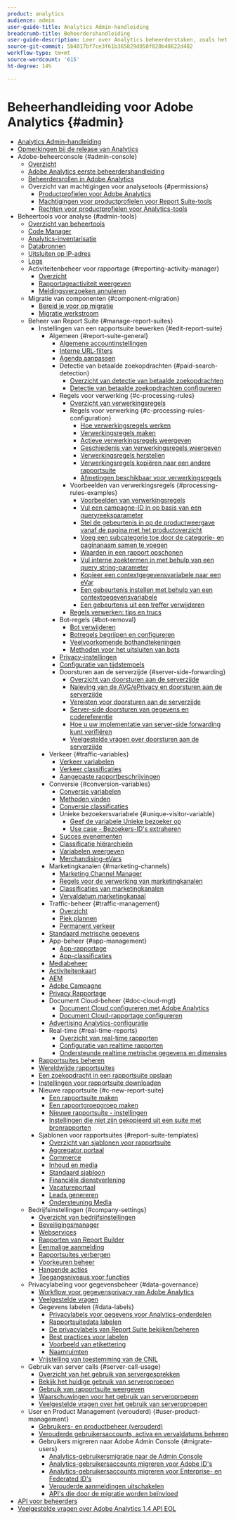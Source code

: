 ```yaml
---
product: analytics
audience: admin
user-guide-title: Analytics Admin-handleiding
breadcrumb-title: Beheerdershandleiding
user-guide-description: Leer over Analytics beheerderstaken, zoals het beheren van gebruikers en producten in de Admin Console van Experience Cloud, het configureren van rapportreeksen, en meer.
source-git-commit: 5b4017bf7ce3f61b365829d058f820b48622d482
workflow-type: tm+mt
source-wordcount: '615'
ht-degree: 14%

---
```



# Beheerhandleiding voor Adobe Analytics {#admin}

+ [Analytics Admin-handleiding](home.md)
+ [Opmerkingen bij de release van Analytics](https://experienceleague.adobe.com/docs/analytics/release-notes/latest.html)
+ Adobe-beheerconsole {#admin-console}
   + [Overzicht](admin-console/home.md)
   + [Adobe Analytics eerste beheerdershandleiding](admin-console/first-admin-guide.md)
   + [Beheerdersrollen in Adobe Analytics](admin-console/admin-roles-in-analytics.md)
   + Overzicht van machtigingen voor analysetools {#permissions}
      + [Productprofielen voor Adobe Analytics](admin-console/permissions/product-profile.md)
      + [Machtigingen voor productprofielen voor Report Suite-tools](admin-console/permissions/report-suite-tools.md)
      + [Rechten voor productprofielen voor Analytics-tools](admin-console/permissions/analytics-tools.md)
+ Beheertools voor analyse {#admin-tools}
   + [Overzicht van beheertools](admin/c-admin-tools.md)
   + [Code Manager](admin/code-manager-admin.md)
   + [Analytics-inventarisatie](admin/analytics-inventory.md)
   + [Databronnen](admin/data-sources.md)
   + [Uitsluiten op IP-adres](admin/exclude-ip.md)
   + [Logs](admin/logs.md)
   + Activiteitenbeheer voor rapportage {#reporting-activity-manager}
      + [Overzicht](admin/reporting-activity-manager/reporting-activity-overview.md)
      + [Rapportageactiviteit weergeven](admin//reporting-activity-manager/reporting-activity.md)
      + [Meldingsverzoeken annuleren](admin/reporting-activity-manager/reporting-activity-cancel-requests.md)
   + Migratie van componenten {#component-migration}
      + [Bereid je voor op migratie](admin/component-migration/prepare-component-migration.md)
      + [Migratie werkstroom](admin/component-migration/component-migration.md)
   + Beheer van Report Suite {#manage-report-suites}
      + Instellingen van een rapportsuite bewerken {#edit-report-suite}
         + Algemeen {#report-suite-general}
            + [Algemene accountinstellingen](admin/c-manage-report-suites/c-edit-report-suites/general/general-acct-settings-admin.md)
            + [Interne URL-filters](admin/c-manage-report-suites/c-edit-report-suites/general/internal-url-filter-admin.md)
            + [Agenda aanpassen](admin/c-manage-report-suites/c-edit-report-suites/general/custom-calendar.md)
            + Detectie van betaalde zoekopdrachten {#paid-search-detection}
               + [Overzicht van detectie van betaalde zoekopdrachten](admin/c-manage-report-suites/c-edit-report-suites/general/paid-search-detection/paid-search-detection.md)
               + [Detectie van betaalde zoekopdrachten configureren](admin/c-manage-report-suites/c-edit-report-suites/general/paid-search-detection/t-paid-search-detection.md)
            + Regels voor verwerking {#c-processing-rules}
               + [Overzicht van verwerkingsregels](admin/c-manage-report-suites/c-edit-report-suites/general/c-processing-rules/processing-rules.md)
               + Regels voor verwerking {#c-processing-rules-configuration}
                  + [Hoe verwerkingsregels werken](admin/c-manage-report-suites/c-edit-report-suites/general/c-processing-rules/c-processing-rules-configuration/processing-rules-about.md)
                  + [Verwerkingsregels maken](admin/c-manage-report-suites/c-edit-report-suites/general/c-processing-rules/c-processing-rules-configuration/t-processing-rules.md)
                  + [Actieve verwerkingsregels weergeven](admin/c-manage-report-suites/c-edit-report-suites/general/c-processing-rules/c-processing-rules-configuration/t-processing-rules-view.md)
                  + [Geschiedenis van verwerkingsregels weergeven](admin/c-manage-report-suites/c-edit-report-suites/general/c-processing-rules/c-processing-rules-configuration/t-processing-rule-view-history.md)
                  + [Verwerkingsregels herstellen](admin/c-manage-report-suites/c-edit-report-suites/general/c-processing-rules/c-processing-rules-configuration/t-processing-rules-restore.md)
                  + [Verwerkingsregels kopiëren naar een andere rapportsuite](admin/c-manage-report-suites/c-edit-report-suites/general/c-processing-rules/c-processing-rules-configuration/t-processing-rules-copy-to-rs.md)
                  + [Afmetingen beschikbaar voor verwerkingsregels](admin/c-manage-report-suites/c-edit-report-suites/general/c-processing-rules/processing-rule-dimensions.md)
               + Voorbeelden van verwerkingsregels {#processing-rules-examples}
                  + [Voorbeelden van verwerkingsregels](admin/c-manage-report-suites/c-edit-report-suites/general/c-processing-rules/processing-rules-examples/processing-rules-examples.md)
                  + [Vul een campagne-ID in op basis van een queryreeksparameter](admin/c-manage-report-suites/c-edit-report-suites/general/c-processing-rules/processing-rules-examples/processing-rules-populate-campaign-id.md)
                  + [Stel de gebeurtenis in op de productweergave vanaf de pagina met het productoverzicht](admin/c-manage-report-suites/c-edit-report-suites/general/c-processing-rules/processing-rules-examples/setting-the-product-view-event.md)
                  + [Voeg een subcategorie toe door de categorie- en paginanaam samen te voegen](admin/c-manage-report-suites/c-edit-report-suites/general/c-processing-rules/processing-rules-examples/subcategory-concatenating.md)
                  + [Waarden in een rapport opschonen](admin/c-manage-report-suites/c-edit-report-suites/general/c-processing-rules/processing-rules-examples/clean-up-values-in-a-report.md)
                  + [Vul interne zoektermen in met behulp van een query string-parameter](admin/c-manage-report-suites/c-edit-report-suites/general/c-processing-rules/processing-rules-examples/processing-rules-populating-internal-search.md)
                  + [Kopieer een contextgegevensvariabele naar een eVar](admin/c-manage-report-suites/c-edit-report-suites/general/c-processing-rules/processing-rules-examples/processing-rules-copy-context-data.md)
                  + [Een gebeurtenis instellen met behulp van een contextgegevensvariabele](admin/c-manage-report-suites/c-edit-report-suites/general/c-processing-rules/processing-rules-examples/processing-rules-copy-context-data-event.md)
                  + [Een gebeurtenis uit een treffer verwijderen](admin/c-manage-report-suites/c-edit-report-suites/general/c-processing-rules/processing-rules-examples/processing-rules-remove-event.md)
               + [Regels verwerken: tips en trucs](admin/c-manage-report-suites/c-edit-report-suites/general/c-processing-rules/processing-rules-tips.md)
            + Bot-regels {#bot-removal}
               + [Bot verwijderen](admin/c-manage-report-suites/c-edit-report-suites/general/bot-removal/bot-removal.md)
               + [Botregels begrijpen en configureren](admin/c-manage-report-suites/c-edit-report-suites/general/bot-removal/bot-rules.md)
               + [Veelvoorkomende bothandtekeningen](admin/c-manage-report-suites/c-edit-report-suites/general/bot-removal/bot-signatures.md)
               + [Methoden voor het uitsluiten van bots](admin/c-manage-report-suites/c-edit-report-suites/general/bot-removal/bot-exclusion-methods.md)
            + [Privacy-instellingen](admin/c-manage-report-suites/c-edit-report-suites/general/privacy-settings.md)
            + [Configuratie van tijdstempels](admin/c-manage-report-suites/c-edit-report-suites/general/timestamp-optional.md)
            + Doorsturen aan de serverzijde {#server-side-forwarding}
               + [Overzicht van doorsturen aan de serverzijde](admin/c-manage-report-suites/c-edit-report-suites/general/c-server-side-forwarding/ssf.md)
               + [Naleving van de AVG/ePrivacy en doorsturen aan de serverzijde](admin/c-manage-report-suites/c-edit-report-suites/general/c-server-side-forwarding/ssf-gdpr.md)
               + [Vereisten voor doorsturen aan de serverzijde](admin/c-manage-report-suites/c-edit-report-suites/general/c-server-side-forwarding/ssf-requirements.md)
               + [Server-side doorsturen van gegevens en codereferentie](admin/c-manage-report-suites/c-edit-report-suites/general/c-server-side-forwarding/ssf-reference.md)
               + [Hoe u uw implementatie van server-side forwarding kunt verifiëren](admin/c-manage-report-suites/c-edit-report-suites/general/c-server-side-forwarding/ssf-verify.md)
               + [Veelgestelde vragen over doorsturen aan de serverzijde](admin/c-manage-report-suites/c-edit-report-suites/general/c-server-side-forwarding/ssf-faq.md)
         + Verkeer {#traffic-variables}
            + [Verkeer variabelen](admin/c-manage-report-suites/c-edit-report-suites/c-traffic-variables/traffic-var.md)
            + [Verkeer classificaties](admin/c-manage-report-suites/c-edit-report-suites/c-traffic-variables/traffic-classifications.md)
            + [Aangepaste rapportbeschrijvingen](admin/c-manage-report-suites/c-edit-report-suites/c-traffic-variables/custom-desc-admin.md)
         + Conversie {#conversion-variables}
            + [Conversie variabelen](admin/c-manage-report-suites/c-edit-report-suites/conversion-var-admin/conversion-var-admin.md)
            + [Methoden vinden](admin/c-manage-report-suites/c-edit-report-suites/conversion-var-admin/finding-methods.md)
            + [Conversie classificaties](admin/c-manage-report-suites/c-edit-report-suites/conversion-var-admin/conversion-classifications.md)
            + Unieke bezoekersvariabele {#unique-visitor-variable}
               + [Geef de variabele Unieke bezoeker op](admin/c-manage-report-suites/c-edit-report-suites/conversion-var-admin/unique-visitor-variable-admin/t-unique-visitor-variable.md)
               + [Use case - Bezoekers-ID&#39;s extraheren](admin/c-manage-report-suites/c-edit-report-suites/conversion-var-admin/unique-visitor-variable-admin/extract-visitorids-usecase.md)
            + [Succes evenementen](admin/c-manage-report-suites/c-edit-report-suites/conversion-var-admin/c-success-events/success-event.md)
            + [Classificatie hiërarchieën](admin/c-manage-report-suites/c-edit-report-suites/conversion-var-admin/classification-hierarchies.md)
            + [Variabelen weergeven](admin/c-manage-report-suites/c-edit-report-suites/conversion-var-admin/list-var-admin.md)
            + [Merchandising-eVars](admin/c-manage-report-suites/c-edit-report-suites/conversion-var-admin/merchandising-evars.md)
         + Marketingkanalen {#marketing-channels}
            + [Marketing Channel Manager](admin/c-manage-report-suites/c-edit-report-suites/marketing-channels/c-channels.md)
            + [Regels voor de verwerking van marketingkanalen](admin/c-manage-report-suites/c-edit-report-suites/marketing-channels/c-rules.md)
            + [Classificaties van marketingkanalen](admin/c-manage-report-suites/c-edit-report-suites/marketing-channels/classifications-mchannel.md)
            + [Vervaldatum marketingkanaal](admin/c-manage-report-suites/c-edit-report-suites/marketing-channels/visitor-engagement.md)
         + Traffic-beheer {#traffic-management}
            + [Overzicht](admin/c-manage-report-suites/c-edit-report-suites/c-traffic-management/traffic-management.md)
            + [Piek plannen](admin/c-manage-report-suites/c-edit-report-suites/c-traffic-management/t-traffic-schedule-spike.md)
            + [Permanent verkeer](admin/c-manage-report-suites/c-edit-report-suites/c-traffic-management/t-traffic-permanent.md)
         + [Standaard metrische gegevens](admin/c-manage-report-suites/c-edit-report-suites/default-metrics.md)
         + App-beheer {#app-management}
            + [App-rapportage](admin/c-manage-report-suites/c-edit-report-suites/app-reporting.md)
            + [App-classificaties](admin/c-manage-report-suites/c-edit-report-suites/app-classifications.md)
         + [Mediabeheer](admin/c-manage-report-suites/c-edit-report-suites/media-management.md)
         + [Activiteitenkaart](admin/c-manage-report-suites/c-edit-report-suites/activity-map.md)
         + [AEM](admin/c-manage-report-suites/c-edit-report-suites/adobe-experience-manager.md)
         + [Adobe Campagne](admin/c-manage-report-suites/c-edit-report-suites/adobe-campaign.md)
         + [Privacy Rapportage](admin/c-manage-report-suites/c-edit-report-suites/privacy-reporting.md)
         + Document Cloud-beheer {#doc-cloud-mgt}
            + [Document Cloud configureren met Adobe Analytics](admin/c-manage-report-suites/c-edit-report-suites/document-cloud-mgt.md)
            + [Document Cloud-rapportage configureren](admin/c-manage-report-suites/c-edit-report-suites/document-cloud-config.md)
         + [Advertising Analytics-configuratie](admin/c-manage-report-suites/c-edit-report-suites/advertising-analytics-config.md)
         + Real-time {#real-time-reports}
            + [Overzicht van real-time rapporten](admin/c-manage-report-suites/c-edit-report-suites/realtime/realtime.md)
            + [Configuratie van realtime rapporten](admin/c-manage-report-suites/c-edit-report-suites/realtime/t-realtime-admin.md)
            + [Ondersteunde realtime metrische gegevens en dimensies](admin/c-manage-report-suites/c-edit-report-suites/realtime/realtime-metrics.md)
      + [Rapportsuites beheren](admin/c-manage-report-suites/report-suites-admin.md)
      + [Wereldwijde rapportsuites](admin/c-manage-report-suites/rollup-report-suite.md)
      + [Een zoekopdracht in een rapportsuite opslaan](admin/c-manage-report-suites/t-report-suite-saved-search.md)
      + [Instellingen voor rapportsuite downloaden](admin/c-manage-report-suites/t-download-rs-settings.md)
      + Nieuwe rapportsuite {#c-new-report-suite}
         + [Een rapportsuite maken](admin/c-manage-report-suites/c-new-report-suite/t-create-a-report-suite.md)
         + [Een rapportgroepgroep maken](admin/c-manage-report-suites/c-new-report-suite/t-create-rs-group.md)
         + [Nieuwe rapportsuite - instellingen](admin/c-manage-report-suites/c-new-report-suite/new-report-suite.md)
         + [Instellingen die niet zijn gekopieerd uit een suite met bronrapporten](admin/c-manage-report-suites/c-new-report-suite/settings-not-copied-from-rs.md)
      + Sjablonen voor rapportsuites {#report-suite-templates}
         + [Overzicht van sjablonen voor rapportsuite](admin/c-manage-report-suites/c-report-suite-templates/report-suite-templates.md)
         + [Aggregator portaal](admin/c-manage-report-suites/c-report-suite-templates/aggregator-portal.md)
         + [Commerce](admin/c-manage-report-suites/c-report-suite-templates/commerce-admin.md)
         + [Inhoud en media](admin/c-manage-report-suites/c-report-suite-templates/content-media.md)
         + [Standaard sjabloon](admin/c-manage-report-suites/c-report-suite-templates/default-rs-template.md)
         + [Financiële dienstverlening](admin/c-manage-report-suites/c-report-suite-templates/financial-services.md)
         + [Vacatureportaal](admin/c-manage-report-suites/c-report-suite-templates/job-portal.md)
         + [Leads genereren](admin/c-manage-report-suites/c-report-suite-templates/lead-generation.md)
         + [Ondersteuning Media](admin/c-manage-report-suites/c-report-suite-templates/support-media.md)
   + Bedrijfsinstellingen {#company-settings}
      + [Overzicht van bedrijfsinstellingen](admin/company/c-company-settings.md)
      + [Beveiligingsmanager](admin/company/security-manager.md)
      + [Webservices](admin/company/web-services-admin.md)
      + [Rapporten van Report Builder](admin/company/report-builder-reports-admin.md)
      + [Eenmalige aanmelding](admin/company/single-signon-admin.md)
      + [Rapportsuites verbergen](admin/company/c-hide-report-suites.md)
      + [Voorkeuren beheer](admin/company/preferences-manager.md)
      + [Hangende acties](admin/company/pending-actions-admin.md)
      + [Toegangsniveaus voor functies](admin/company/feature-access-levels.md)
   + Privacylabeling voor gegevensbeheer {#data-governance}
      + [Workflow voor gegevensprivacy van Adobe Analytics](admin/c-data-governance/an-gdpr-workflow.md)
      + [Veelgestelde vragen](admin/c-data-governance/gdpr-faq.md)
      + Gegevens labelen {#data-labels}
         + [Privacylabels voor gegevens voor Analytics-onderdelen](admin/c-data-governance/data-labeling/gdpr-labels.md)
         + [Rapportsuitedata labelen](admin/c-data-governance/data-labeling/gdpr-setup-reportsuite.md)
         + [De privacylabels van Report Suite bekijken/beheren](admin/c-data-governance/data-labeling/gdpr-view-settings.md)
         + [Best practices voor labelen](admin/c-data-governance/data-labeling/gdpr-analytics-ids.md)
         + [Voorbeeld van etikettering](admin/c-data-governance/data-labeling/gdpr-labeling-example.md)
         + [Naamruimten](admin/c-data-governance/data-labeling/gdpr-namespaces.md)
      + [Vrijstelling van toestemming van de CNIL](admin/c-data-governance/cnil-consent-exemption.md)
   + Gebruik van server calls {#server-call-usage}
      + [Overzicht van het gebruik van servergesprekken](admin/c-server-call-usage/overage-overview.md)
      + [Bekijk het huidige gebruik van serveroproepen](admin/c-server-call-usage/server-call-usage-dashboard.md)
      + [Gebruik van rapportsuite weergeven](admin/c-server-call-usage/report-suite-usage.md)
      + [Waarschuwingen voor het gebruik van serveroproepen](admin/c-server-call-usage/scu-alerts.md)
      + [Veelgestelde vragen over het gebruik van serveroproepen](admin/c-server-call-usage/overage-faq.md)
   + User en Product Management (verouderd) {#user-product-management}
      + [Gebruikers- en productbeheer (verouderd)](admin/user-management2/user-management.md)
      + [Verouderde gebruikersaccounts, activa en vervaldatums beheren](admin/user-management2/users-assets.md)
      + Gebruikers migreren naar Adobe Admin Console {#migrate-users}
         + [Analytics-gebruikersmigratie naar de Admin Console](admin/user-management2/user-migration/c-migration-tool.md)
         + [Analytics-gebruikersaccounts migreren voor Adobe ID&#39;s](admin/user-management2/user-migration/t-migrate-users.md)
         + [Analytics-gebruikersaccounts migreren voor Enterprise- en Federated ID&#39;s](admin/user-management2/user-migration/migrate-enterprise.md)
         + [Verouderde aanmeldingen uitschakelen](admin/user-management2/user-migration/t-disable-legacy-login.md)
         + [API&#39;s die door de migratie worden beïnvloed](admin/user-management2/user-migration/developer.md)
+ [API voor beheerders](c-admin-api/c-admin-api.md)
+ [Veelgestelde vragen over Adobe Analytics 1.4 API EOL](c-admin-api/c-admin-14-api-eol.md)

